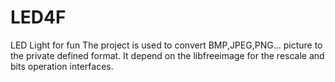 # LED4F
LED Light for fun
The project is used to convert BMP,JPEG,PNG... picture to the private defined format.
It depend on the libfreeimage for the rescale and bits operation interfaces.
